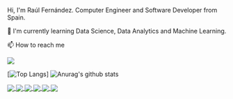 Hi, I'm Raúl Fernández. Computer Engineer and Software Developer from Spain. 

:seedling: I'm currently learning Data Science, Data Analytics and Machine Learning.

:mailbox: How to reach me

<a href="https://www.linkedin.com/in/rfminguez/">
  <img src="https://img.shields.io/badge/LinkedIn-0077B5?style=for-the-badge&logo=linkedin&logoColor=white" />
</a>

[![Top Langs](https://github-readme-stats.vercel.app/api/top-langs/?username=rfminguez)]
![Anurag's github stats](https://github-readme-stats.vercel.app/api?username=rfminguez&hide=["contribs","prs"])

<a href="https://github.com/rfminguez/homl">
  <img align="center" src="https://github-readme-stats.vercel.app/api/pin/?username=rfminguez&repo=homl" />
</a>
<a href="https://github.com/rfminguez/w8-proyecto_final-rompe_captcha">
  <img align="center" src="https://github-readme-stats.vercel.app/api/pin/?username=rfminguez&repo=w8-proyecto_final-rompe_captcha" />
</a>
<a href="https://github.com/rfminguez/w7-diamond_classification">
  <img align="center" src="https://github-readme-stats.vercel.app/api/pin/?username=rfminguez&repo=w7-diamond_classification" />
</a>
<a href="https://github.com/rfminguez/w6-project-the_ranking">
  <img align="center" src="https://github-readme-stats.vercel.app/api/pin/?username=rfminguez&repo=w6-project-the_ranking" />
</a>
<a href="https://github.com/rfminguez/w4_api_project">
  <img align="center" src="https://github-readme-stats.vercel.app/api/pin/?username=rfminguez&repo=w4_api_project" />
</a>
<a href="https://github.com/rfminguez/w3_storytelling">
  <img align="center" src="https://github-readme-stats.vercel.app/api/pin/?username=rfminguez&repo=w3_storytelling" />
</a>
